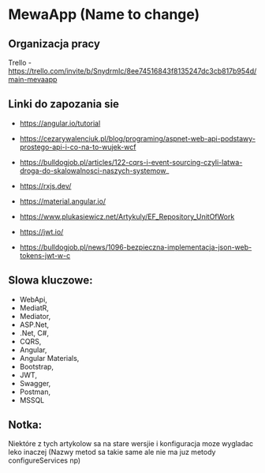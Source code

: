 # MewaApp (Name to change)

## Organizacja pracy

Trello - https://trello.com/invite/b/SnydrmIc/8ee74516843f8135247dc3cb817b954d/main-mevaapp


## Linki do zapozania sie

* https://angular.io/tutorial

* https://cezarywalenciuk.pl/blog/programing/aspnet-web-api-podstawy-prostego-api-i-co-na-to-wujek-wcf

* https://bulldogjob.pl/articles/122-cqrs-i-event-sourcing-czyli-latwa-droga-do-skalowalnosci-naszych-systemow_

* https://rxjs.dev/

* https://material.angular.io/

* https://www.plukasiewicz.net/Artykuly/EF_Repository_UnitOfWork

* https://jwt.io/

* https://bulldogjob.pl/news/1096-bezpieczna-implementacja-json-web-tokens-jwt-w-c


## Slowa kluczowe:
* WebApi, 
* MediatR, 
* Mediator, 
* ASP.Net, 
* .Net, C#, 
* CQRS, 
* Angular, 
* Angular Materials, 
* Bootstrap, 
* JWT, 
* Swagger, 
* Postman, 
* MSSQL

## Notka:
Niektóre z tych artykolow sa na stare wersjie i konfiguracja moze wygladac leko inaczej (Nazwy metod sa takie same ale nie ma juz metody configureServices np)